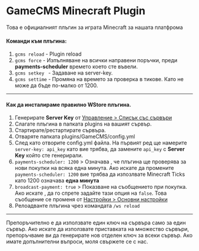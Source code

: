 # GameCMS Minecraft Plugin
Това е официалният плъгин за играта Minecraft за нашата платфрома

<h4>Команди към плъгина:</h4>

<ol>
  <li><code>gcms reload</code> - Plugin reload</li>
  <li><code>gcms force</code> - Изпълняване на всички направени поръчки, преди <b>payments-scheduler</b> времето което сте въвели.</li>
  <li><code>gcms setkey <key></code> - Задаване на server-key.</li>
  <li><code>gcms settime</code> - Промяна на времето за проверка в тикове. Като не може да бъде по-малко от 1200.</li>
</ol>
<hr>
<h4>Как да инсталираме правилно WStore плъгина.</h4>

<ol>
  <li>Генерирате <b>Server Key</b> от <a href="https://panel.gamecms.org/servers/" target="_blank" rel="noopener">Управление &gt; Списък със сървъри</a></li>
  <li>Слагате плъгина в папката plugins на вашият сървър.</li>
  <li>Стартирате/рестартирате сървъра.</li>
  <li>Отваряте папката plugins/GameCMS/config.yml</li>
  <li>След като отворите config.yml файла. На първият ред ще намерите <code> server-key: api_key</code> като вие трябва, да замените <code>api_key</code> с <b>Server Key</b> който сте генерирали.</li>
  <li><code>payments-scheduler: 1200</code> &gt; Означава , че плъгина ще проверява за нови покупки на всяка една минута. Ако искате да промените <code>payments-scheduler: 1200</code> вие трябва да изпозлвате Minecraft Ticks като 1200 означава <b>една минута</b></li>
  <li><code>broadcast-payment: true</code> &gt; Показване на съобщението при покупка. Ако искате , да го спрете задайте тази опция на <code>false</code>. Това съобщение се променя от <a href="settings/settings.php" target="_blank" rel="noopener">Настройки &gt; Основни настройки</a></li>
  <li>Релоадванте плъгина чрез командата <code>/ws reload </code></li>
</ol>

<hr>
Препоръчително е да използвате един ключ на сървъра само за един сървър. Ако искате да използвате приставката на множество сървъри, препоръчваме ви да генерирате нов отделен ключ за всеки сървър. Ако имате допълнителни въпроси, моля свържете се с нас.
